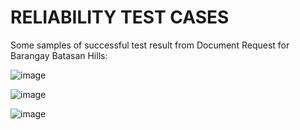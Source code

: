 # RELIABILITY TEST CASES

Some samples of successful test result from Document Request for Barangay Batasan Hills:

![image](https://github.com/FeaInGithub/Manual-Testing/assets/143395648/7e722ff3-e81b-4b3d-ac81-cceb35c0219d)

![image](https://github.com/FeaInGithub/Manual-Testing/assets/143395648/19f4fb60-5a4a-4a55-b53e-1a2df077cf13)

![image](https://github.com/FeaInGithub/Manual-Testing/assets/143395648/c17a1388-2ffa-4337-b8f7-3f418f606ef8)
